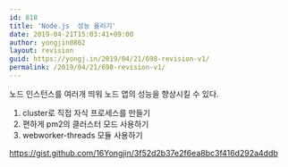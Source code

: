 ```yaml
---
id: 818
title: 'Node.js  성능 올리기'
date: 2019-04-21T15:03:41+09:00
author: yongjin0802
layout: revision
guid: https://yongj.in/2019/04/21/698-revision-v1/
permalink: /2019/04/21/698-revision-v1/
---
```

노드 인스턴스를 여러개 띄워 노드 앱의 성능을 향상시킬 수 있다.

  1. cluster로 직접 자식 프로세스를 만들기
  2. 편하게 pm2의 클러스터 모드 사용하기
  3. webworker-threads 모듈 사용하기

https://gist.github.com/16Yongjin/3f52d2b37e2f6ea8bc3f416d292a4ddb